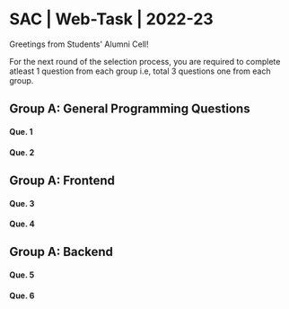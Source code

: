 # SAC | Web-Task | 2022-23
Greetings from Students' Alumni Cell!

For the next round of the selection process, you are required to complete atleast 1 question from each group i.e, total 3 questions one from each group.

## Group A: General Programming Questions 
#### Que. 1
#### Que. 2 

## Group A: Frontend  
#### Que. 3
#### Que. 4

## Group A: Backend 
#### Que. 5
#### Que. 6
